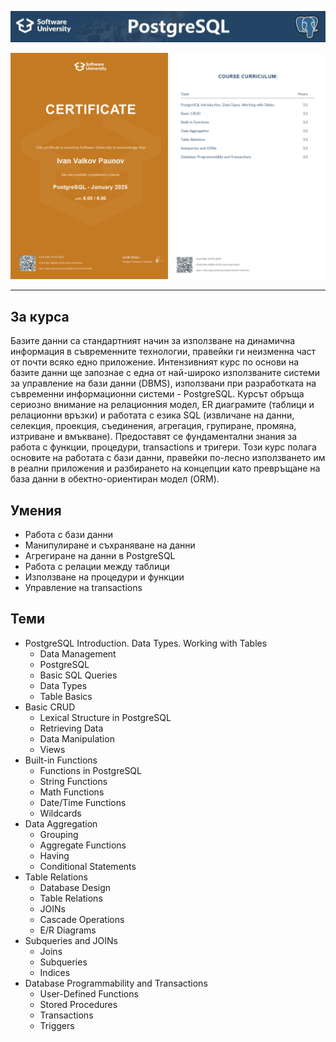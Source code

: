 ![PostgreSQL](https://github.com/ivan9paunov/SoftUni-Software-Engineering/blob/main/PostgreSQL/PostgreSQL%20-%20header.jpg)

![Image Not Found](https://github.com/ivan9paunov/SoftUni-Software-Engineering/blob/main/PostgreSQL/PostgreSQL%20-%20January%202025%20-%20Certificate.jpeg)

---

## За курса

Базите данни са стандартният начин за използване на динамична информация в съвременните технологии, правейки ги неизменна част от почти всяко едно приложение. Интензивният курс по основи на базите данни ще запознаe с една от най-широко използваните системи за управление на бази данни (DBMS), използвани при разработката на съвременни информационни системи - PostgreSQL. Курсът обръща сериозно внимание на релационния модел, ER диаграмите (таблици и релационни връзки) и работата с езика SQL (извличане на данни, селекция, проекция, съединения, агрегация, групиране, промяна, изтриване и вмъкване). Предоставят се фундаментални знания за работа с функции, процедури, transactions и тригери. Този курс полага основите на работата с бази данни, правейки по-лесно използването им в реални приложения и разбирането на концепции като превръщане на база данни в обектно-ориентиран модел (ORM).

## Умения

- Работа с бази данни
- Манипулиране и съхраняване на данни
- Агрегиране на данни в PostgreSQL
- Работа с релации между таблици
- Използване на процедури и функции
- Управление на transactions

## Теми

* PostgreSQL Introduction. Data Types. Working with Tables
    * Data Management
    * PostgreSQL
    * Basic SQL Queries
    * Data Types
    * Table Basics
* Basic CRUD
    * Lexical Structure in PostgreSQL
    * Retrieving Data
    * Data Manipulation
    * Views
* Built-in Functions
    * Functions in PostgreSQL
    * String Functions
    * Math Functions
    * Date/Time Functions
    * Wildcards
* Data Aggregation
    * Grouping
    * Aggregate Functions
    * Having
    * Conditional Statements
* Table Relations
    * Database Design
    * Table Relations
    * JOINs
    * Cascade Operations
    * E/R Diagrams
* Subqueries and JOINs
    * Joins
    * Subqueries
    * Indices
* Database Programmability and Transactions
    * User-Defined Functions
    * Stored Procedures
    * Transactions
    * Triggers